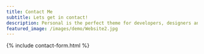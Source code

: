 ```yaml
---
title: Contact Me
subtitle: Lets get in contact!
description: Personal is the perfect theme for developers, designers and other creatives.
featured_image: /images/demo/Website2.jpg
---
```


{% include contact-form.html %}

